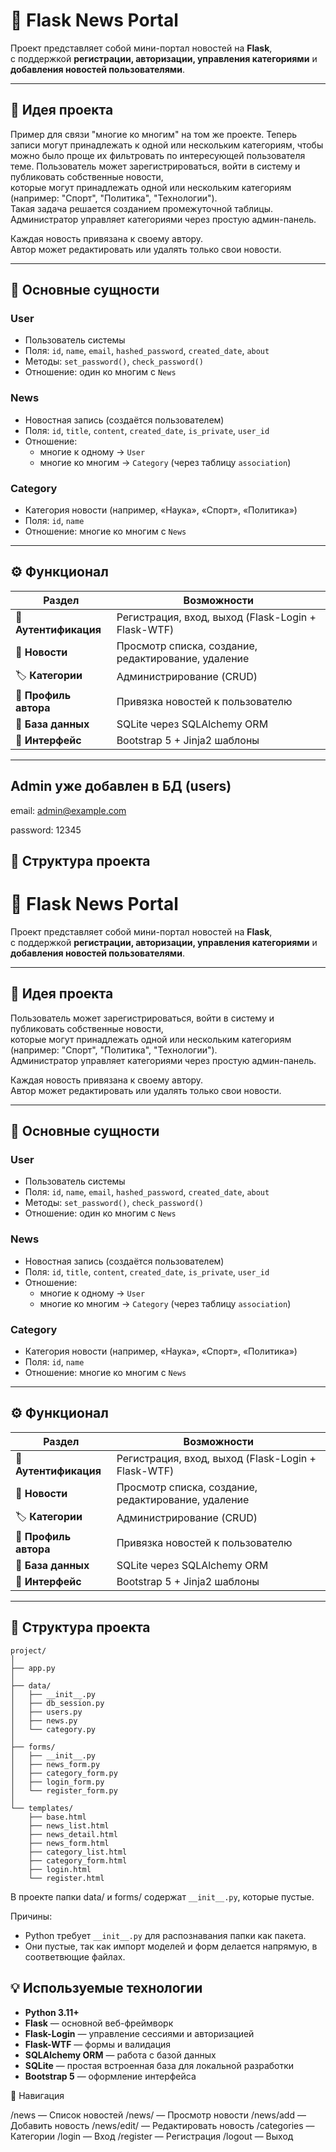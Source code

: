 # 📰 Flask News Portal

Проект представляет собой мини-портал новостей на **Flask**,  
с поддержкой **регистрации, авторизации, управления категориями** и **добавления новостей пользователями**.

---

## 🚀 Идея проекта

Пример для связи "многие ко многим" на том же проекте.
Теперь записи могут принадлежать к одной или нескольким категориям, чтобы можно было проще их фильтровать по интересующей пользователя теме.
Пользователь может зарегистрироваться, войти в систему и публиковать собственные новости,  
которые могут принадлежать одной или нескольким категориям (например: "Спорт", "Политика", "Технологии").  
Такая задача решается созданием промежуточной таблицы.
Администратор управляет категориями через простую админ-панель.

Каждая новость привязана к своему автору.  
Автор может редактировать или удалять только свои новости.

---

## 🧱 Основные сущности

### **User**
- Пользователь системы  
- Поля: `id`, `name`, `email`, `hashed_password`, `created_date`, `about`  
- Методы: `set_password()`, `check_password()`  
- Отношение: один ко многим с `News`

### **News**
- Новостная запись (создаётся пользователем)  
- Поля: `id`, `title`, `content`, `created_date`, `is_private`, `user_id`  
- Отношение:  
  - многие к одному → `User`  
  - многие ко многим → `Category` (через таблицу `association`)

### **Category**
- Категория новости (например, «Наука», «Спорт», «Политика»)  
- Поля: `id`, `name`  
- Отношение: многие ко многим с `News`

---

## ⚙️ Функционал

| Раздел | Возможности |
|---------|--------------|
| 🔐 **Аутентификация** | Регистрация, вход, выход (Flask-Login + Flask-WTF) |
| 📰 **Новости** | Просмотр списка, создание, редактирование, удаление |
| 🏷️ **Категории** | Администрирование (CRUD) |
| 👤 **Профиль автора** | Привязка новостей к пользователю |
| 💾 **База данных** | SQLite через SQLAlchemy ORM |
| 💄 **Интерфейс** | Bootstrap 5 + Jinja2 шаблоны |

---

## Admin уже добавлен в БД (users)

email: admin@example.com

password: 12345

## 📁 Структура проекта



# 📰 Flask News Portal

Проект представляет собой мини-портал новостей на **Flask**,  
с поддержкой **регистрации, авторизации, управления категориями** и **добавления новостей пользователями**.

---

## 🚀 Идея проекта

Пользователь может зарегистрироваться, войти в систему и публиковать собственные новости,  
которые могут принадлежать одной или нескольким категориям (например: "Спорт", "Политика", "Технологии").  
Администратор управляет категориями через простую админ-панель.

Каждая новость привязана к своему автору.  
Автор может редактировать или удалять только свои новости.

---

## 🧱 Основные сущности

### **User**
- Пользователь системы  
- Поля: `id`, `name`, `email`, `hashed_password`, `created_date`, `about`  
- Методы: `set_password()`, `check_password()`  
- Отношение: один ко многим с `News`

### **News**
- Новостная запись (создаётся пользователем)  
- Поля: `id`, `title`, `content`, `created_date`, `is_private`, `user_id`  
- Отношение:  
  - многие к одному → `User`  
  - многие ко многим → `Category` (через таблицу `association`)

### **Category**
- Категория новости (например, «Наука», «Спорт», «Политика»)  
- Поля: `id`, `name`  
- Отношение: многие ко многим с `News`

---

## ⚙️ Функционал

| Раздел | Возможности |
|---------|--------------|
| 🔐 **Аутентификация** | Регистрация, вход, выход (Flask-Login + Flask-WTF) |
| 📰 **Новости** | Просмотр списка, создание, редактирование, удаление |
| 🏷️ **Категории** | Администрирование (CRUD) |
| 👤 **Профиль автора** | Привязка новостей к пользователю |
| 💾 **База данных** | SQLite через SQLAlchemy ORM |
| 💄 **Интерфейс** | Bootstrap 5 + Jinja2 шаблоны |

---

## 📁 Структура проекта

```
project/
│
├── app.py
│
├── data/
│   ├── __init__.py
│   ├── db_session.py
│   ├── users.py
│   ├── news.py
│   └── category.py
│
├── forms/
│   ├── __init__.py
│   ├── news_form.py
│   ├── category_form.py
│   ├── login_form.py
│   └── register_form.py
│
└── templates/
    ├── base.html
    ├── news_list.html
    ├── news_detail.html
    ├── news_form.html
    ├── category_list.html
    ├── category_form.html
    ├── login.html
    └── register.html
```

В проекте папки data/ и forms/ содержат `__init__.py`, которые пустые.

Причины:
 - Python требует `__init__.py` для распознавания папки как пакета.
 - Они пустые, так как импорт моделей и форм делается напрямую, в соответвющие файлах.

## 💡 Используемые технологии

- **Python 3.11+**
- **Flask** — основной веб-фреймворк
- **Flask-Login** — управление сессиями и авторизацией
- **Flask-WTF** — формы и валидация
- **SQLAlchemy ORM** — работа с базой данных
- **SQLite** — простая встроенная база для локальной разработки
- **Bootstrap 5** — оформление интерфейса

🧭 Навигация

/news	— Список новостей
/news/<id> — Просмотр новости
/news/add	— Добавить новость
/news/edit/<id>	— Редактировать новость
/categories	— Категории
/login	— Вход
/register	— Регистрация
/logout	— Выход
